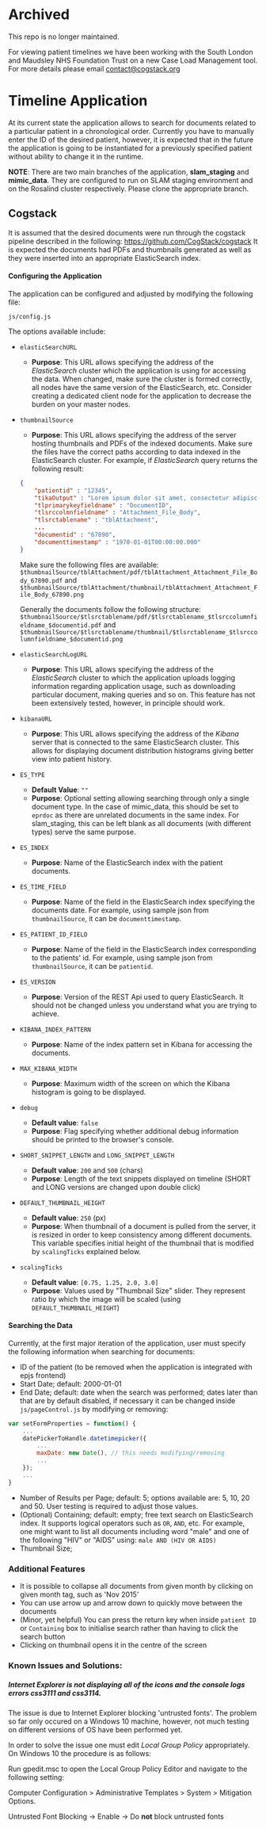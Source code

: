# Archived

This repo is no longer maintained. 

For viewing patient timelines we have been working with the South London and Maudsley NHS Foundation Trust on a new Case Load Management tool. For more details please email [contact@cogstack.org](mailto:contact@cogstack.org)


# Timeline Application

At its current state the application allows to search for documents related to a particular patient in a chronological order. 
Currently you have to manually enter the ID of the desired patient, however, it is expected that in the future the application
is going to be instantiated for a previously specified patient without ability to change it in the runtime.

**NOTE**: There are two main branches of the application, **slam_staging** and **mimic_data**. They are configured to run on 
SLAM staging environment and on the Rosalind cluster respectively. Please clone the appropriate branch.

## Cogstack

It is assumed that the desired documents were run through the cogstack pipeline described in the following: <https://github.com/CogStack/cogstack>
It is expected the documents had PDFs and thumbnails generated as well as they were inserted into an appropriate ElasticSearch index.

#### Configuring the Application
The application can be configured and adjusted by modifying the following file: 
```
js/config.js
``` 

The options available include:

* `elasticSearchURL`
    + **Purpose**: This URL allows specifying the address of the *ElasticSearch* cluster which the application is using for accessing the data.
     When changed, make sure the cluster is formed correctly, all nodes have the same version of the ElasticSearch, etc. 
     Consider creating a dedicated client node for the application to decrease the burden on your master nodes.


* `thumbnailSource`
    + **Purpose**: This URL allows specifying the address of the server hosting thumbnails and PDFs of the indexed documents.
     Make sure the files have the correct paths according to data indexed in the ElasticSearch cluster.
     For example, if *ElasticSearch* query returns the following result:
    
    ```json
    {
        "patientid" : "12345",
        "tikaOutput" : "Lorem ipsum dolor sit amet, consectetur adipiscing elit.",
        "tlprimarykeyfieldname" : "DocumentID",
        "tlsrccolmnfieldname" : "Attachment_File_Body",
        "tlsrctablename" : "tblAttachment",
        ...
        "documentid" : "67890",
        "documenttimestamp" : "1970-01-01T00:00:00.000"
    }
    ```
    
    Make sure the following files are available:
    `$thumbnailSource/tblAttachment/pdf/tblAttachment_Attachment_File_Body_67890.pdf` 
    and
    `$thumbnailSource/tblAttachment/thumbnail/tblAttachment_Attachment_File_Body_67890.png` 
    
    Generally the documents follow the following structure:
    `$thumbnailSource/$tlsrctablename/pdf/$tlsrctablename_$tlsrccolumnfieldname_$documentid.pdf`
    and
    `$thumbnailSource/$tlsrctablename/thumbnail/$tlsrctablename_$tlsrccolumnfieldname_$documentid.png`

* `elasticSearchLogURL`
    + **Purpose**: This URL allows specifying the address of the *ElasticSearch* cluster to which the application uploads logging
    information regarding application usage, such as downloading particular document, making queries and so on. This feature has 
    not been extensively tested, however, in principle should work.

* `kibanaURL`
    + **Purpose**: This URL allows specifying the address of the *Kibana* server that is connected to the same ElasticSearch cluster.
    This allows for displaying document distribution histograms giving better view into patient history.

* `ES_TYPE`
    + **Default Value**: `""`
    + **Purpose**: Optional setting allowing searching through only a single document type. In the case of mimic_data, 
    this should be set to `eprdoc` as there are unrelated documents in the same index.
    For slam_staging, this can be left blank as all documents (with different types) serve the same purpose.
    
* `ES_INDEX`
    + **Purpose**: Name of the ElasticSearch index with the patient documents.

* `ES_TIME_FIELD`
    + **Purpose**: Name of the field in the ElasticSearch index specifying the documents date. For example, using sample json from `thumbnailSource`,
    it can be `documenttimestamp`.

* `ES_PATIENT_ID_FIELD`
    + **Purpose**: Name of the field in the ElasticSearch index corresponding to the patients' id. For example, using sample json from `thumbnailSource`,
   it can be `patientid`.

* `ES_VERSION`
    + **Purpose**: Version of the REST Api used to query ElasticSearch. It should not be changed unless you understand what you are trying to achieve.

* `KIBANA_INDEX_PATTERN`
    + **Purpose**: Name of the index pattern set in Kibana for accessing the documents.

* `MAX_KIBANA_WIDTH`
    + **Purpose**: Maximum width of the screen on which the Kibana histogram is going to be displayed.

* `debug`
    + **Default value**: `false`
    + **Purpose**: Flag specifying whether additional debug information should be printed to the browser's console.

* `SHORT_SNIPPET_LENGTH` and `LONG_SNIPPET_LENGTH`
    + **Default value**: `200` and `500` (chars)
    + **Purpose**: Length of the text snippets displayed on timeline (SHORT and LONG versions are changed upon double click)
    
* `DEFAULT_THUMBNAIL_HEIGHT`
    + **Default value**: `250` (px)
    + **Purpose**: When thumbnail of a document is pulled from the server, it is resized in order to keep consistency among different documents. This variable specifies initial height of the thumbnail that is modified by `scalingTicks` explained below.

* `scalingTicks`
    + **Default value**: `[0.75, 1.25, 2.0, 3.0]`
    + **Purpose**: Values used by "Thumbnail Size" slider. They represent ratio by which the image will be scaled (using `DEFAULT_THUMBNAIL_HEIGHT`)


#### Searching the Data

Currently, at the first major iteration of the application, user must specify the following information when searching for documents:
* ID of the patient (to be removed when the application is integrated with epjs frontend)
* Start Date; default: 2000-01-01
* End Date; default: date when the search was performed; dates later than that are by default disabled, if necessary it can be changed inside `js/pageControl.js` by modifying or removing:

```javascript
var setFormProperties = function() {
    ...
	datePickerToHandle.datetimepicker({
        ...
		maxDate: new Date(), // this needs modifying/removing
        ...
	});
	...
}
```
* Number of Results per Page; default: 5; options available are: 5, 10, 20 and 50. User testing is required to adjust those values.
* (Optional) Containing; default: empty; free text search on ElasticSearch index. It supports logical operators such as `OR`, `AND`, etc.
For example, one might want to list all documents including word "male" and one of the following "HIV" or "AIDS" using: `male AND (HIV OR AIDS)`
* Thumbnail Size;

### Additional Features

* It is possible to collapse all documents from given month by clicking on given month tag, such as 'Nov 2015'
* You can use arrow up and arrow down to quickly move between the documents
* (Minor, yet helpful) You can press the return key when inside `patient ID` or `Containing` box to initialise search rather than having to click the search button
* Clicking on thumbnail opens it in the centre of the screen

### Known Issues and Solutions:

##### Internet Explorer is not displaying all of the icons and the console logs errors css3111 and css3114.
The issue is due to Internet Explorer blocking 'untrusted fonts'. The problem so far only occured on a Windows 10 machine, however, not much testing on different versions of OS have been performed yet.

In order to solve the issue one must edit *Local Group Policy* appropriately. On Windows 10 the procedure is as follows: 

Run gpedit.msc to open the Local Group Policy Editor and navigate to the following setting:


Computer Configuration > Administrative Templates > System > Mitigation Options.


Untrusted Font Blocking -> Enable -> Do **not** block untrusted fonts
